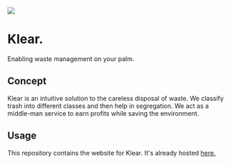 <img src="klear-app-new/app/src/main/res/drawable/klear_menu.png
">

# Klear.
Enabling waste management on your palm.

## Concept
Klear is an intuitive solution to the careless disposal of waste. We classify trash into different classes and then help in segregation.
We act as a middle-man service to earn profits while saving the environment.

## Usage
This repository contains the website for Klear. It's already hosted <a href="https://oorjitchowdhary.github.io/Klear/">here.</a>
